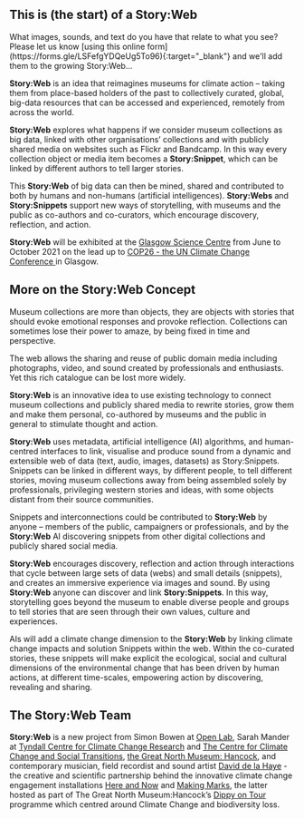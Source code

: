 ## This is (the start) of a Story:Web
<div class="flourish-embed flourish-network" data-src="visualisation/4975961"><script src="https://public.flourish.studio/resources/embed.js">{newline}</script></div>
What images, sounds, and text do you have that relate to what you see? Please let us know [using this online form](https://forms.gle/LSFefgYDQeUg5To96){:target="_blank"} and we'll add them to the growing Story:Web...

**Story:Web** is an idea that reimagines museums for climate action – taking them from place-based holders of the past to collectively curated, global, big-data resources that can be accessed and experienced, remotely from across the world.

**Story:Web** explores what happens if we consider museum collections as big data, linked with other organisations’ collections and with publicly shared media on websites such as Flickr and Bandcamp. In this way every collection object or media item becomes a **Story:Snippet**, which can be linked by different authors to tell larger stories. 

This **Story:Web** of big data can then be mined, shared and contributed to both by humans and non-humans (artificial intelligences). **Story:Webs** and **Story:Snippets** support new ways of storytelling, with museums and the public as co-authors and co-curators, which encourage discovery, reflection, and action. 

**Story:Web** will be exhibited at the [Glasgow Science Centre](https://www.glasgowsciencecentre.org/) from June to October 2021 on the lead up to [COP26 - the UN Climate Change Conference ](https://ukcop26.org/) in Glasgow.


## More on the Story:Web Concept
Museum collections are more than objects, they are objects with stories that should evoke emotional responses and provoke reflection. Collections can sometimes lose their power to amaze, by being fixed in time and perspective.  

The web allows the sharing and reuse of public domain media including photographs, video, and sound created by professionals and enthusiasts. Yet this rich catalogue can be lost more widely.  

**Story:Web** is an innovative idea to use existing technology to connect museum collections and publicly shared media to rewrite stories, grow them and make them personal, co-authored by museums and the public in general to stimulate thought and action. 

**Story:Web** uses metadata, artificial intelligence (AI) algorithms, and human-centred interfaces to link, visualise and produce sound from a dynamic and extensible web of data (text, audio, images, datasets) as Story:Snippets. Snippets can be linked in different ways, by different people, to tell different stories, moving museum collections away from being assembled solely by professionals, privileging western stories and ideas, with some objects distant from their source communities. 

Snippets and interconnections could be contributed to **Story:Web** by anyone – members of the public, campaigners or professionals, and by the **Story:Web** AI discovering snippets from other digital collections and publicly shared social media.  

**Story:Web** encourages discovery, reflection and action through interactions that cycle between large sets of data (webs) and small details (snippets), and creates an immersive experience via images and sound. By using **Story:Web** anyone can discover and link **Story:Snippets**. In this way, storytelling goes beyond the museum to enable diverse people and groups to tell stories that are seen through their own values, culture and experiences.  

AIs will add a climate change dimension to the **Story:Web** by linking climate change impacts and solution Snippets within the web. Within the co-curated stories, these snippets will make explicit the ecological, social and cultural dimensions of the environmental change that has been driven by human actions, at different time-scales, empowering action by discovering, revealing and sharing.

## The Story:Web Team
**Story:Web** is a new project from Simon Bowen at [Open Lab](), Sarah Mander at [Tyndall Centre for Climate Change Research](https://www.tyndall.ac.uk/) and [The Centre for Climate Change and Social Transitions](https://cast.ac.uk/), [the Great North Museum: Hancock](https://greatnorthmuseum.org.uk/), and contemporary musician, field recordist and sound artist [David de la Haye](https://daviddelahaye.co.uk/) - the creative and scientific partnership behind the innovative climate change engagement installations [Here and Now](https://hereandnowchange.net/hereandnow.html) and [Making Marks](https://youtu.be/IIvTDEmxCEQ), the latter hosted as part of The Great North Museum:Hancock’s [Dippy on Tour](https://www.artfund.org/whats-on/exhibitions/2019/10/19/dippy-on-tour-exhibition) programme which centred around Climate Change and biodiversity loss. 

